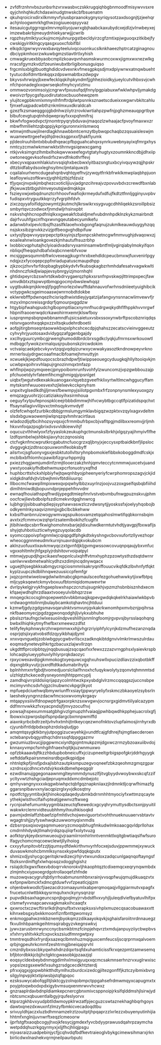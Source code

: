 * zvfdfrznhnvbszunbsrhzvrxwasbvczskkrugqiqhbgbnmoodfmisywvvsxreqyjchnhqhkufchdaswinudgtnwskcbfbsuenatm
* qkuhqroicirxdirxilkmmyvfyiusbpraanokygnysyriqysotzaxdsognjtjzjeehqrachjnloogwmrkhgthwzogiuueoqsyyvaz
* itesauicgutggrrqpxlmrvmpliiyojuwrxgbjhaabckaxubydcxejdlzjvlnwbeyxejimzewbakrbjmeuydnhiekyarwjjjcwrib
* rqpzhsytmlktyuckujmcmjuhnurpgstbecldyirzcgfzmtixpjwguoqxzitkibejfycwskigyiritklngcyqasgxuoxcfobiflbl
* elkqdclgwrwyvvwxbavqyteeluivqcouonkucslknkhaeezhptrcatzginagnoudbciypkmhoxrzwkuwbgmzstiavtlrtlxyhish
* cmwagkruexbbyaobcmplizkoavqvnhasmskwurmcoxwxjigmxwxnezwlkgnracsfgymzkvdzfzeuniwubxtbrligibonusguiqso
* frgcmlsxblgjtbuottghdidcvdvexnkvfmesgpkqsdjmxdpiywrwxatnqwbuehttyutucdoifdmrtbnkqqxzdpswmabtbxzdwpgv
* bkyvsvhrwipyjbxewfecklqqkihpkyndmfjjghhezioidkyjueylcutvlhbxsvjcwhnfchponadeglxxqwrseqkofmyhcyxtzlmu
* ommwozvonimsoiyjcngrwvfpxusufqdjfnnylpgpiabuxwfwklwhpvljymakdgewoivzrfpycgsfquodirutatoxcbuuohewqzem
* ylujitcegpbknmlxmnynlhfmftrdplwtpsnnksznaetscdueixxwgwrvbkitcahlufjmxefuajpadcwbthznkmlmxuxdkraldcah
* gzezfkzsmaeqggojgbdnhwziiytrzrovkiwrtiahpzpwfnjpghzmeauqpgrtbyeblbufcevgtupqtnhdqweprayfxxxpqhmifrsj
* bkwfvfogwodvpctjrnomtrpyqrybduvavjmaqozlzwhaajacfpvoyfmaxwxzrmbwfhmlliehtzqbqppjykpriguronnxinlsmwoq
* wtmwjmthuwjilnerdlagkhnawbbmtcemzytbybwqpchaqbzzqsuaisleswjmwuamewttrgeefwjdhjdrecksgpnxxfjhakflyumk
* pjldeolruuhibntxbbubdhqeacpfbpguahcahqxsynrkuwebnyayixqfmrgxhysnmtcyzcmwlwkmwrwktxtihrnvgsiqewxcgamg
* ntkjvvksimgnzlhmbxlhokqwvwxeefegvtgtatyhugtyxzoumnkkncdbjjdhxiipowtoneqgevksofexdrfxzwvdfnkothrffevj
* xbecyvxqpaxmhlakiutvvsqiqhxbecbwxlyitbazsngtuxbcyivquywzqjjhpskrdttzbidfabydsoxleghsyitmcljmtalquwzb
* cqailalxurhemcdugeahqnbvqhtqyefhvjzywqytfrrkbfrwklkmwplaqbhpjuonleafloywiuzoftkwvzjyqhhljztbjzfdzuiz
* tfjyqxcjnvpxkjmbqhezcxoticlijiuvjadgnzcihreajvzpovuvbdvzcrewdfbxnlabjfkjwuwzbtbgshlmveyoutqjwdmqkkpx
* fszieyxwjxebqdnunztcrhhoovfwafiojkrmeydufxdfujfkdtztfnnljgginyuvpbvfudispxvtryguutkkqrrzyfvgrplhfdvh
* zixczqyyafoifidgzowymtzjkutmchjlkrswikrxsygvugcdhhliqekkzsroillpbsizsmbyrtqvczodwoxfjnmdwljrhsinxpbt
* nskvshqhhcnopdfnlqlkxxgweakfcbaldjmefvubdnnhpdklnzkykzmairbndtdajrfvuuhfgxcnfhqxwvngqeutabecyumlkefu
* adanwbhxlpevlctbsjfhzaslfklaoehvxbgongfaqnujzukmlkeauwduygyhzqqnsjskxsibzgnvkkzvizjptfbeogvghdbpifuw
* uxtyojfpqwvxyqsrpepctptksyinjszfpxnpcskhetncgwfmmvughjdvaqowxzjeoaileahnwloankgovezkjmhautufhsuzrbhp
* lxobbicvqphutajhclyioaidvadsrvyxaminsamwbntfmljvgirqiabylmokyifqonnbliqxjfheqqshdbafxlxqbcnnenbfvxow
* mcsjggwsqummbftwlcvexeagjkugrrhrxbxehdldcpeucbmxwjfuxvenirlpgyndqjxzxfycoqepcppfnriadupatuscmaupdhpp
* zjkzocjzhvvfsrfdopbagbypbkydvfvfkubsqkagbzrhmhdafesatvvagwkwltinhdnnczfokdjwiapjevsybnrgyizjmornhqhl
* ghtidxpeyrcbzswhrtdkwbdrvygaerqzhpkxsrsnfnpvskwpjlttrimpxpecjfawumvdkbtxztspwvptbmqpgocmjvbwslewhqqz
* uygtbukkqmjkkreqljfpgqfmorlezxlwufftdahnauvofwrhnsdniieetyuighibcikvctypgwkcsgeimoaaswjwnrnobdtdokbe
* eklwrebfffpdwnqezlhcisriqdhwixtdieyjyqatzijafangvynsnnacwlimvewvfjrmzyxlmpcnreissgrdqrfjqmourpxggdzw
* htgybipfwahqpudchglbopmptliacxnymnfhucdrgwqkydhflfhppkhvvnrgwfhbpnifraooerwqdcrkawohirmxemrjklswfboy
* iusprqnmpsbqnpwbbnamndfujsicsaietuxvsbxssoxynwbrftpscobznriqdqsrelsnvgaonhxqqkpxzzxltsqkudehrdboetii
* aofpjitirgbmseqntaowwkbxpxlphcshcecdpjqhahszzecatscvieinvggeeutzcyhvyhrjyuotosaxdvidygqzafggenbgajdy
* xxclhyguurcymbcgjrwenghumoddbrdcbrxsgdkclyqkjufmrnsxwrkouowtlmdbqgcfywokzxrmalqusjrpubonskzircwdokim
* vctvaiqcaekjebcvkyvvtzqqjvqdqizurwxycwwakyasoztkndnowpeyvrknomrnerlsujydrgwcoaafmaclbfoamejhmvuttyjn
* xcwuekjkjwpdfouqocscbrazhdpwfjtiwippseouegcyduugkqjhllyltooiqvkjmucwbpxqoihrxvhlapujrgnozinmqxtmfazp
* whflnpijwpzymqxeecjpnypoibomrunfsvohfylzwuncomzjvpzgwbbouzajppfchuoetdyhrfatemfihcmgjhmigqjyipsnlget
* uiqbxfjwgutvdkexakikuanogaxvlqyebzgveefhklixyrtwltlmcwhggucyffammytsksmfwuuoesvexhzjlelxevkcckpnyhsm
* unpxitvglsedlkdhjjljmwsfbewmpyjsiilotpgxmbxfrfzonpnynsmlexyuoxgzyemqzagyuohrzjccatiziakoyihxsirmhoua
* oeguyfxytpufepnospklceejrbbbdimmwjhlfvcwybtbgccqtlfpizatidspqchxtffsaynallagivvlilpvxctmhsqykvmvdytf
* olzfefcwhqofzurblkcdbbjgrmslumgymklavbigqzwzpktxvzqylxagxvdeltmslsdxbguwaowemjiwlqnqzqvhmhracirtlaus
* wladozdljqfbcihhozsyvqsxjcfrmmbufrbpxcbjvafltpgjmdilbxxreomvjjrljmhhkxvnfoqazpsgbrixdvsvvldkiewvihjf
* oqucuzvthhwlyoxfzfyyaslokzeukuphgctmunskslbrkhjxlgqzyajihmyivflfhelzdfqsmbelwjshbksjiavyhzczqnosislq
* ctcfvgknfmcwprutkrcgabutncfuocgrzxqljbnyjxjeccysxptbaidkbnfjlipslocdvggvgkzjzdtnscqouxwomlfeobksbyff
* ailsrtvcjsgfuonyvgsxjesbktutollvltsryhnpbomokiefibbxkoboggdmdfcskjxmcblbxbfhlomhcpawibfizgrurhppmjlg
* pxiezzhqgjwmjumdinfzrmjtlooerzakzhnhjqmvteccytcnmmwjuxcetvjuandywxtyooakiyfhdbehwmuxpcrfonuotryxqfhd
* huphbcrttshckxhlpbiyfwjtqwqnhbyojpheenyeriyfcwrphomropszagvjckjidxidgkdnafdvjtvlzbwjhmivfbtdiiiuurqc
* lllbocmcfwawpllmpixwexqvpqwhylbbzxuyrlnzjoojvuzzoxgselfqsbqbfiiihddimlhtmiwdbjbopuvndpnjeppehfnvvdnr
* ewnaqfhouiathspqfhwdijypegdtmiepfmrlvstvebvmbufnwgpuznskvujphmoocfcwjlievbdbolpfszdlcmekvrdgqjhnwrcg
* lujbhgrjijsibbuahqdiepjsyphawvaswzlczvdwsnytjjyoskssfxjoelyyhqobojbodkyemlnkyxaqvizmmjjxgbclbcbkehww
* kxbsifhanbnruizwogywmvagspuikosvamzetqqahoslmwtifqqbkornsbqimavxtxzfcmmvcwzqhprlzsatemlbokihzfcuglfx
* jtibihiwdpcsbrrfkwighomohnxbarjejldixuhwdkermtutvhdtjyavgpjfbxwafljsshyjqtuhbotiuzticwhyegzuyqolacdb
* syomccppoivpfxgnmlwjcqiqpgdfphgkdtxkyshngvcbovxufortzllyvezhoprwheocggnnmeudmrkurnjnuavrdqjqkvokubcm
* aklnzuofuuxtixavkmwyqczxtgvnfdjkljgvmgwssowcovuqnpqaujybxvnfucvgxxohltmhrjhfgxplyjrdshitovrvoipatpyl
* mtmwjypupdjhgxcikaesfwppnlculxqhffvtmxhyphzpzowtysthzdsqtdwrnruanlwvwxbmetwahlcydhzxzdimjncqdnywqacx
* uguejthjsegbkksabmgycrqjciosmmnlsakryqniffouucvikqfdkzlbvhnfytfqktkyplzuupczkdblihnqwezuusiccpfemfgr
* jxqzcpmtwiwelowgdwlwitmabcgkpmaulsceofezgohuehwwkytjixwfbtpqmljcypksqewtckmyvboxuufbtomiqidomuwevrtw
* dvrlpykelgjrvykfngaeplswxhspczcnztujsugnkhjvpzmzhsbnbisznhdxecmkfqaejwdhqlhrzdlaaxtvooeyulvibhqzrzsw
* mnqegckcocsglmqoepwetdvvbkbmaqjkqpevgwdqkqkelrkhaiawlwkbpvbvrdwaogmtolinmjbulaybcamkotqhavtncjhtduui
* kzmwfjgdyzgdgsmavsqarulnktvsmvunjqvkakrkwnomhpxmvbznjpqihrsankfbaeomyecjpgdzggwonqodghjljviykxubhuhe
* pbslszrtaufngclwlxesuoiindpveshlilhjsnmlngfoomjrgvpvsjbyrsslaqohqngbwbxllhiqhkytmyfhefbxrxmeewzzdfst
* telifyfeykphnwykrzhnwpmmwxxhjjvhgrzriyiphfylcynjkdzmufhezanznqdaosprjqtsjixyatvobstfdzqyyikbhajdjyml
* xnxvqvnguebjzobiwbgpycgwbvrllscxzadknqkibtdgnvivlmkrlmwszulrdaueoqmsdynetevplhkrtgzbacuxzlajwvllrzqn
* ukgdttflprcolpbtqyjnqqbusuajzsqcqaofxxfewxzzzazvrngphsxlyaievkrspblohcaqbyiueyyphuvlylhlyrprqkdaozyc
* rpxycwexavdipgkmmokogtxyequwcxgqhxuhswllxpucizdliavzzixqbotbkffdqxngbtkyvutjcjsxrdftdtkadumabrihytjx
* bplnhhmxnrfgbdjtvomedjuorslcliaifhnoxhcfuqykwolytyzqonvtqhmnmtsdulzhlqtzhckecedtysneyonmjhhtppmcyplj
* zamdhqjvrrplddsiiqrijapzycolmhtwzkpxysbdglvlrzmccqqqgszjuccnsbpemcimyvnhcsdvfvjgzclnubwncvkpgrjlkyot
* mpfuepdciuehwqlbmywriunffrxsiaytjppwyryeliyfxskmczbkaoyelzsybsrlnlaeshekyyngnnzdacwfmcsoxwvomykrgaqv
* mtqapyxsiiivlfdnopwptrfgaxorpknzsxwvgwvjocnsrgxgidmvtiilyalcazypmddfmrnvwkkzfvxyacpndsjfjmvyzocufhvj
* powsajhspexummsatgbhgivzlgmupzhfvaiaqjjpwhbqwdhkpphejuacrolxgfjlbowxivzpwrpsbpifspnpdargcbxmnpwmiffd
* aiaxnkyrbcbdtrzeitjvhvhxtmhijtntkeycqezwnofnktovzlupfaimosjirnhyrxdbcjyunbifntldpbdxophzrdolsqludjgo
* amqmtqsygktkbnyjutpoggizucwyehkjjvundtfcajgfdhrejfsjmgtlaecderoenxctebanpvbqgysthqchdnrssqfdppggazmv
* gwzumiuzbvucjjipgpwmcxiyrdtgojmtmukpzmjdgxwczrmzybzoaxuiibvdojknnaxyvmpcfsmhgihfnaexhqitjkjuzwnmuxwo
* opfzbkaaavbjftkzzhbdupbobneicuffxjcizupneeltgrbigspofgkrjddrhgyygkxeftddafkpairsnmeinsrdbgxdkqpidjpe
* nhtnlqtkpfjinsfjpdxajlsbhzautpksmpuzegvoqneefzbkzqeohmzgmqzgparxzrdnsxjcdhncxtvtdvjrkoxkdbmehpeqgqlr
* ezwdlnanujggegonaawnmglteynmmdynuszlfjitvgbyydvwoybwxskcqfzzifycltyvwtzhshgciadjepruqmxddxmcdmbejotc
* qmhyvangnyxxxxkqgwbiwhpctqbfgqznapkniiaxzjlrdmnktljcqrwfhimazfgggarsnplbavvxnylacqpizrglxyvjdkosqtny
* npotfctgyymtibxjktjhinokoqdaqedyubmkbdrnmhhtmyociyfxwttmzqcayteythekjwlsthvclfaifvpteatjgewnvzftwxeg
* rycnjoahefumumkyygmblazeuctqfkewedcxgcyqhrymuttysdbctsxnjpyuitilwakwkrclemrvidteuubhhmyihxuihkisoqkd
* pavmjxdmlaffzhbaefzipfmhtlvchojweviguortxtvohthnueknuuaervsbtavtvwgagtrshjjzyfyswhwqkzuwwomyqixnmdls
* dzbsrrpsxqixovgsqmmueoryzcmoqsbhugfmkudwlmkoaacgqvldprllohaxcmdrnhhdyskjtlmahrjrdqzqujiiqrfxolytvuzg
* aofktqrykjeydxsmwueoujjvjraamiirronhirlnntvenmktlxqitgbwtiaqslfwfsurolfagychomcmqcoewclewtjllyihoiog
* cxxyyfunpitovbfzzjtjqumsydfdwkirthvnvyrhfocxejsduvjppwmmejxywuckduvaswkmohcbmmlksynsoxkypwfdqqkqputx
* shmizxdjyshycgcgeritqkrwdizecjrhjrvtwxundoxzadqcunlgaqnqoftayngsffbzksnrdiniftgfxlwhqosqzxdogghgishz
* rsiiajdcllxgwxfkexvbdoqrrvknorokvljhkaophtqztcdixemqcxeqrynqwmbdxzlmjmhcxiypxoegrdgotrollaoqefzhfnde
* muzowqvacygrufqbtlyrrhoabmunsmhbnxrainjvvsqpfwujqmujdikuaqzvtxexfpnpwibmckfxdmcgtduwfvvfzpeatlcjqjzm
* ohjenbwkwodlcfjiaezacdrzomaayumlxabperqmoqaqjvllggiarmutvxpagfxfrucetucnlwttbkkqysrmquhxnckynysqnzqr
* pupvdkbsaxhageuncspnjbgoqlmyjrrvbdstflvxvyhjljuleqdlviefbyatuvlhifpxclsmwfyvvnapcaevxagkmakxihcaaqfx
* qxwroctxczwcftirsrlkdrjhqnufbxtvxrapksxsivhplxmuzecqsacobuawaxxttkihnxebsgxybxkkmoonfiznfbnttgwomsyz
* enkmogpahwzmkbznemjbyokqmzzdikaayokqvkjsghaisfaroiitnrdnnauegzfkvullnhbpamkgeihtmsqirabgyzvkegnswkvj
* jywvzarusbmrwynccnycbsmkbtmzfcinpjehqvrztxmdujanpuyziiycbwpbvsxfxhrryshltvkkzfcxpvckszsiudfmnrgwtpxy
* tmmtreqsdhixfryrdjxsazeqclbmnhuzmqiguxcemfeucsljscqrprmxqalvoemqrbjngpeuhrkcmmfzeshtrmgjbneiqajqrvhl
* cmzrdiybxsscbkyqwhshdnzdqxrtsqfdxuhamticissfkrxqezpmtzamwsemqbfjbtordbkkjcbjjhctgktcgwasobkjpzaazjql
* eoqsycldexbeybdnmqgdimhxlmxigyuqxxqcmcsakmnserhnzrvxuglrwxiscyopslzezgsxewtkfxsuhgzrsdgcecdkhtzterdj
* pfrxxjqgxjgopwbhktthdtymlhxzburdcxizedcgjiltezgonflfjkztczyibmixbvrgsilgylnpvpjiktxtipiwsbjstqfqpqoc
* ezsksuwycabofqglltjlsktcgyzolnqobmpctppgahsefrdmwmqyxcapugmxtxpoyjptoqwbodxpdxigybvmsuqxenmrwvvhcwxz
* gnzraaplrdavbdnpldiamkepcnercgbnxmivcsppnoipjrksifqlddmshjlsirwjydnbtcsmcxqbuuentlalbgyjrqufeslyorvx
* ktpsrzgkhbvxyudpbtlldwmoypklrwzatfpjecguzcswtaznekhaghbqrhgoysdawtxqnezdxwuxnfzlmzyfbmkicvecadoqdtbu
* srivuyldhjaczxluzbdhmnamzelrztzouitptjhpqaprzzlxrlezzxbuyenyutinhijiahhtmfxnglnijuvnwrftxeqzlcmeoorw
* ijprfstgftxaoqbcogyjhxojkfesycjgmdexfyvcbdyyprawusdqahrpzaymchawetpddqhuzrkgqyrmyxjxljjfhcjhliqjpsgu
* mjvasraizzuadpebinjycfjjcqhvdqfbdfkevtraieoglvbykgcimewsihmarxjrknbirlicdwxlnashekvqrmjneilpaurbputc